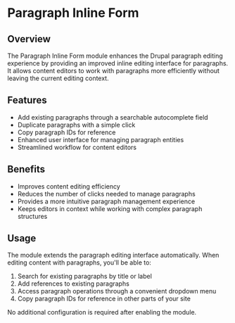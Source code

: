 # Paragraph Inline Form

## Overview
The Paragraph Inline Form module enhances the Drupal paragraph editing experience by providing an improved inline editing interface for paragraphs. It allows content editors to work with paragraphs more efficiently without leaving the current editing context.

## Features
- Add existing paragraphs through a searchable autocomplete field
- Duplicate paragraphs with a simple click
- Copy paragraph IDs for reference
- Enhanced user interface for managing paragraph entities
- Streamlined workflow for content editors

## Benefits
- Improves content editing efficiency
- Reduces the number of clicks needed to manage paragraphs
- Provides a more intuitive paragraph management experience
- Keeps editors in context while working with complex paragraph structures

## Usage
The module extends the paragraph editing interface automatically. When editing content with paragraphs, you'll be able to:
1. Search for existing paragraphs by title or label
2. Add references to existing paragraphs
3. Access paragraph operations through a convenient dropdown menu
4. Copy paragraph IDs for reference in other parts of your site

No additional configuration is required after enabling the module. 
